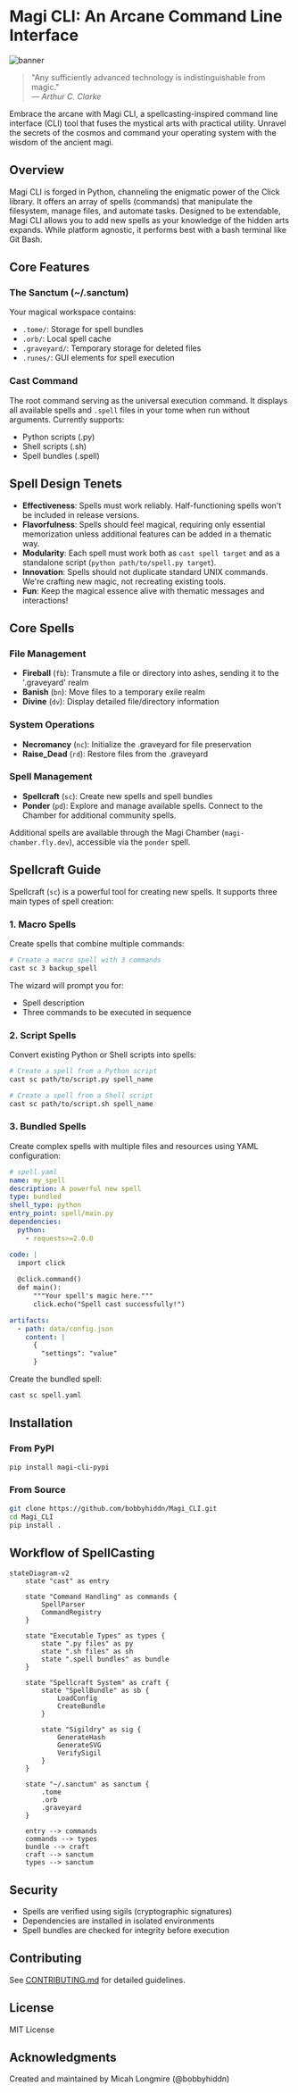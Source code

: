 # Magi CLI: An Arcane Command Line Interface

![banner](MAGI_Keys.png)

> "Any sufficiently advanced technology is indistinguishable from magic."  
> *― Arthur C. Clarke*

Embrace the arcane with Magi CLI, a spellcasting-inspired command line interface (CLI) tool that fuses the mystical arts with practical utility. Unravel the secrets of the cosmos and command your operating system with the wisdom of the ancient magi.

## Overview

Magi CLI is forged in Python, channeling the enigmatic power of the Click library. It offers an array of spells (commands) that manipulate the filesystem, manage files, and automate tasks. Designed to be extendable, Magi CLI allows you to add new spells as your knowledge of the hidden arts expands. While platform agnostic, it performs best with a bash terminal like Git Bash.

## Core Features

### The Sanctum (~/.sanctum)
Your magical workspace contains:
- `.tome/`: Storage for spell bundles
- `.orb/`: Local spell cache
- `.graveyard/`: Temporary storage for deleted files
- `.runes/`: GUI elements for spell execution

### Cast Command
The root command serving as the universal execution command. It displays all available spells and `.spell` files in your tome when run without arguments. Currently supports:
- Python scripts (.py)
- Shell scripts (.sh)
- Spell bundles (.spell)

## Spell Design Tenets

- **Effectiveness**: Spells must work reliably. Half-functioning spells won't be included in release versions.
- **Flavorfulness**: Spells should feel magical, requiring only essential memorization unless additional features can be added in a thematic way.
- **Modularity**: Each spell must work both as `cast spell target` and as a standalone script (`python path/to/spell.py target`).
- **Innovation**: Spells should not duplicate standard UNIX commands. We're crafting new magic, not recreating existing tools.
- **Fun**: Keep the magical essence alive with thematic messages and interactions!

## Core Spells

### File Management
- **Fireball** (`fb`): Transmute a file or directory into ashes, sending it to the '.graveyard' realm
- **Banish** (`bn`): Move files to a temporary exile realm
- **Divine** (`dv`): Display detailed file/directory information

### System Operations
- **Necromancy** (`nc`): Initialize the .graveyard for file preservation
- **Raise_Dead** (`rd`): Restore files from the .graveyard

### Spell Management
- **Spellcraft** (`sc`): Create new spells and spell bundles
- **Ponder** (`pd`): Explore and manage available spells. Connect to the Chamber for additional community spells.

Additional spells are available through the Magi Chamber (`magi-chamber.fly.dev`), accessible via the `ponder` spell.

## Spellcraft Guide

Spellcraft (`sc`) is a powerful tool for creating new spells. It supports three main types of spell creation:

### 1. Macro Spells
Create spells that combine multiple commands:
```bash
# Create a macro spell with 3 commands
cast sc 3 backup_spell
```
The wizard will prompt you for:
- Spell description
- Three commands to be executed in sequence

### 2. Script Spells
Convert existing Python or Shell scripts into spells:
```bash
# Create a spell from a Python script
cast sc path/to/script.py spell_name

# Create a spell from a Shell script
cast sc path/to/script.sh spell_name
```

### 3. Bundled Spells
Create complex spells with multiple files and resources using YAML configuration:

```yaml
# spell.yaml
name: my_spell
description: A powerful new spell
type: bundled
shell_type: python
entry_point: spell/main.py
dependencies:
  python:
    - requests>=2.0.0

code: |
  import click
  
  @click.command()
  def main():
      """Your spell's magic here."""
      click.echo("Spell cast successfully!")

artifacts:
  - path: data/config.json
    content: |
      {
        "settings": "value"
      }
```

Create the bundled spell:
```bash
cast sc spell.yaml
```

## Installation

### From PyPI
```bash
pip install magi-cli-pypi
```

### From Source
```bash
git clone https://github.com/bobbyhiddn/Magi_CLI.git
cd Magi_CLI
pip install .
```

## Workflow of SpellCasting

```mermaid
stateDiagram-v2
    state "cast" as entry
    
    state "Command Handling" as commands {
        SpellParser
        CommandRegistry
    }

    state "Executable Types" as types {
        state ".py files" as py
        state ".sh files" as sh
        state ".spell bundles" as bundle
    }

    state "Spellcraft System" as craft {
        state "SpellBundle" as sb {
            LoadConfig
            CreateBundle
        }
        
        state "Sigildry" as sig {
            GenerateHash
            GenerateSVG
            VerifySigil
        }
    }

    state "~/.sanctum" as sanctum {
        .tome
        .orb
        .graveyard
    }

    entry --> commands
    commands --> types
    bundle --> craft
    craft --> sanctum
    types --> sanctum
```

## Security
- Spells are verified using sigils (cryptographic signatures)
- Dependencies are installed in isolated environments
- Spell bundles are checked for integrity before execution

## Contributing
See [CONTRIBUTING.md](CONTRIBUTING.md) for detailed guidelines.

## License
MIT License

## Acknowledgments
Created and maintained by Micah Longmire (@bobbyhiddn)